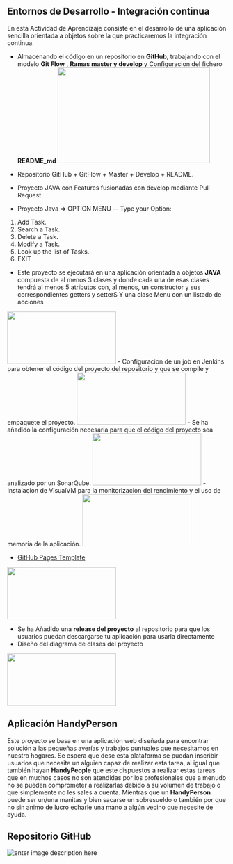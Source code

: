 ## Entornos de Desarrollo - Integración continua

En esta Actividad de Aprendizaje consiste en el desarrollo de una aplicación sencilla orientada a objetos sobre la que practicaremos la integración continua.

-    Almacenando el código en un repositorio en  **GitHub**, trabajando con el modelo  **Git Flow** , **Ramas master y develop** y Configuracion del fichero **README_md**
    <img src="https://dc722jrlp2zu8.cloudfront.net/media/cache/92/e8/92e8b720c9d307d5edcf1324b60efa79.jpg" height="220" width="350" >
- Repositorio GitHub + GitFlow + Master + Develop + README.
    
-  Proyecto JAVA con Features fusionadas con develop mediante Pull Request

- Proyecto Java =>  OPTION MENU
-- Type your Option: 
1. Add Task.
2. Search a Task.
3. Delete a Task.
4. Modify a Task.
5. Look up the list of Tasks.
6. EXIT
    
- Este proyecto se ejecutará en una aplicación orientada a objetos **JAVA** compuesta de al menos 3 clases y donde cada una de esas clases tendrá al menos 5 atributos con, al menos, un constructor y sus correspondientes getters y setterS Y una clase Menu con un listado de acciones 
<img src="https://upload.wikimedia.org/wikipedia/en/3/30/Java_programming_language_logo.svg" height="120" width="250" >
- Configuracion de un job en Jenkins para obtener el código del proyecto del repositorio y que se compile y empaquete el proyecto.
<img src="https://upload.wikimedia.org/wikipedia/commons/e/e3/Jenkins_logo_with_title.svg" height="120" width="250" >
- Se ha añadido la configuración necesaria para que el código del proyecto sea analizado por un SonarQube.
<img src="https://cdn.worldvectorlogo.com/logos/sonarqube.svg" height="120" width="250" >
- Instalacion de VisualVM  para la  monitorizacion  del rendimiento y el uso de memoria de la aplicación.
 <img src="https://www.i-programmer.info/images/stories/News/2016/Oct/B/visualvmlogo.jpg" height="120" width="250" >

- [GitHub Pages Template](https://mateu85.github.io/VMateu-Entornos-AA-integracion-continua/)
<img src="https://miro.medium.com/max/1400/1*osyaA6QwQra6llfoFYAOkw.png" height="120" width="250" >


- Se ha  Añadido una **release del proyecto** al repositorio para que los usuarios puedan descargarse tu aplicación para usarla directamente
-  Diseño del diagrama de clases del proyecto
 <img src="https://diagramasuml.com/wp-content/uploads/2018/12/umlogo-300x171.png" height="120" width="250" >

## Aplicación  HandyPerson 

Este proyecto se basa en una aplicación web diseñada para encontrar solución a las pequeñas averías y trabajos puntuales que necesitamos en nuestro hogares. Se espera que dese esta plataforma se puedan inscribir usuarios que necesite un alguien capaz de realizar esta tarea, al igual que también hayan **HandyPeople** que este dispuestos a realizar estas tareas que en muchos casos no son atendidas por los profesionales que a menudo no se pueden comprometer a realizarlas debido a su volumen de trabajo o que simplemente no les sales a cuenta. Mientras que un **HandyPerson** puede ser un/una manitas y bien sacarse un sobresueldo o también por que no sin animo de lucro echarle una mano a algún vecino que necesite de ayuda.  
 



## Repositorio GitHub 

![enter image description here](https://res.cloudinary.com/practicaldev/image/fetch/s--snNDvtg---/c_limit,f_auto,fl_progressive,q_auto,w_880/https://miro.medium.com/max/823/1*uUpzVOpdFw5V-tJ_YvgFmA.png)

